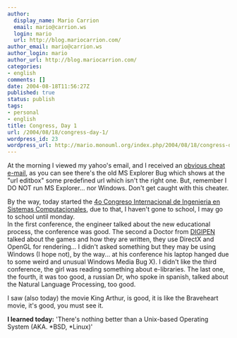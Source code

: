 ```yaml
---
author:
  display_name: Mario Carrion
  email: mario@carrion.ws
  login: mario
  url: http://blog.mariocarrion.com/
author_email: mario@carrion.ws
author_login: mario
author_url: http://blog.mariocarrion.com/
categories:
- english
comments: []
date: 2004-08-18T11:56:27Z
published: true
status: publish
tags:
- personal
- english
title: Congress, Day 1
url: /2004/08/18/congress-day-1/
wordpress_id: 23
wordpress_url: http://mario.monouml.org/index.php/2004/08/18/congress-day-1/
---
```


<div style="clear:both;"></div>
<p>At the morning I viewed my yahoo's email, and I received an <a href="javascript:popWin('http://www.geocities.com/k4rny/imgs/cheat_credit_card.png',1028,725)">obvious cheat e-mail</a>, as you can see there's the old MS Explorer Bug which shows at the "url editbox" some predefined url which isn't the right one. But, remember I DO NOT run MS Explorer... nor Windows. Don't get caught with this cheater.</p>
<p>By the way, today started the <a href="http://www.itver.edu.mx/congresos/cisc2004/">4o Congreso Internacional de Ingenieria en Sistemas Computacionales</a>, due to that, I haven't gone to school,  I may go to school until monday.<br />
In the first conference, the engineer talked about the new educational process, the conference was good. The second a Doctor from <a href="http://www.digipen.edu">DIGIPEN</a> talked about the games and how they are written, they use DirectX and OpenGL for rendering... I didn't asked something but they may be using Windows (I hope not), by the way... at his conference his laptop hanged due to some weird and unusual Windows Media Bug X). I didn't like the third conference, the girl was reading something about e-libraries. The last one, the fourth, it was too good, a russian Dr, who spoke in spanish, talked about the Natural Language Processing, too good.</p>
<p>I saw (also today) the movie King Arthur, is good, it is like the Braveheart movie, it's good, you must see it.</p>
<p><span style="font-weight:bold;">I learned today:</span> 'There's nothing better than a Unix-based Operating System (AKA. *BSD, *Linux)'
<div style="clear:both; padding-bottom: 0.25em;"></div>
